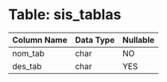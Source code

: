 # Table: sis_tablas

| Column Name | Data Type | Nullable |
|-------------|-----------|----------|
| nom_tab | char | NO |
| des_tab | char | YES |

